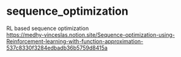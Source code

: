 # sequence_optimization
RL based sequence optimization  
https://medhy-vinceslas.notion.site/Sequence-optimization-using-Reinforcement-learning-with-function-approximation-537c8330f3284edbadb36b5759d8415a
